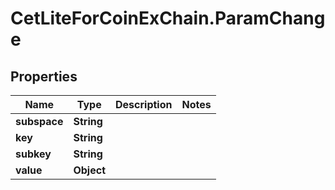# CetLiteForCoinExChain.ParamChange

## Properties
Name | Type | Description | Notes
------------ | ------------- | ------------- | -------------
**subspace** | **String** |  | 
**key** | **String** |  | 
**subkey** | **String** |  | 
**value** | **Object** |  | 
